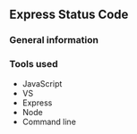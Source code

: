 ## Express Status Code

### General information

### Tools used

+ JavaScript
+ VS
+ Express
+ Node
+ Command line
